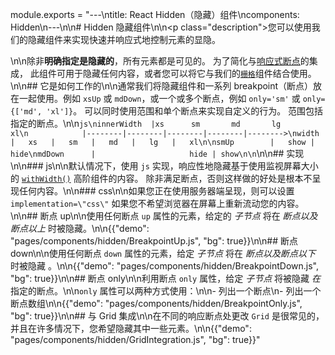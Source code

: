 module.exports = "---\ntitle: React Hidden（隐藏）组件\ncomponents: Hidden\n---\n\n# Hidden 隐藏组件\n\n<p class=\"description\">您可以使用我们的隐藏组件来实现快速并响应式地控制元素的显隐。</p>\n\n除非**明确指定是隐藏的**，所有元素都是可见的。 为了简化与[响应式断点](/customization/breakpoints/)的集成， 此组件可用于隐藏任何内容，或者您可以将它与我们的[`栅格`](/components/grid/)组件结合使用。\n\n## 它是如何工作的\n\n通常我们将隐藏组件和一系列 breakpoint（断点）放在一起使用。例如 `xsUp` 或 `mdDown`，或一个或多个断点，例如 `only='sm'` 或 `only={['md', 'xl']}`。 可以同时使用范围和单个断点来实现自定义的行为。 范围包括指定的断点。\n\n```js\ninnerWidth  |xs      sm       md       lg       xl\n            |--------|--------|--------|--------|-------->\nwidth       |   xs   |   sm   |   md   |   lg   |   xl\n\nsmUp        |   show | hide\nmdDown      |                     hide | show\n\n```\n\n## 实现\n\n### js\n\n默认情况下，使用 `js` 实现，响应性地隐藏基于使用监视屏幕大小的 [`withWidth()`](/customization/breakpoints/#withwidth) 高阶组件的内容。 除非满足断点，否则这样做的好处是根本不呈现任何内容。\n\n### css\n\n如果您正在使用服务器端呈现，则可以设置 `implementation=\"css\"` 如果您不希望浏览器在屏幕上重新流动您的内容。\n\n## 断点 up\n\n使用任何断点 `up` 属性的元素，给定的 *子节点* 将在 *断点以及断点以上* 时被隐藏。\n\n{{\"demo\": \"pages/components/hidden/BreakpointUp.js\", \"bg\": true}}\n\n## 断点 down\n\n使用任何断点 `down` 属性的元素，给定 *子节点* 将在 *断点以及断点以下* 时被隐藏 。\n\n{{\"demo\": \"pages/components/hidden/BreakpointDown.js\", \"bg\": true}}\n\n## 断点 only\n\n利用断点 `only` 属性，给定 *子节点* 将被隐藏 *在* 指定的断点。\n\n`only` 属性可以两种方式使用：\n\n- 列出一个断点\n- 列出一个断点数组\n\n{{\"demo\": \"pages/components/hidden/BreakpointOnly.js\", \"bg\": true}}\n\n## 与 Grid 集成\n\n在不同的响应断点处更改 `Grid` 是很常见的，并且在许多情况下，您希望隐藏其中一些元素。\n\n{{\"demo\": \"pages/components/hidden/GridIntegration.js\", \"bg\": true}}"